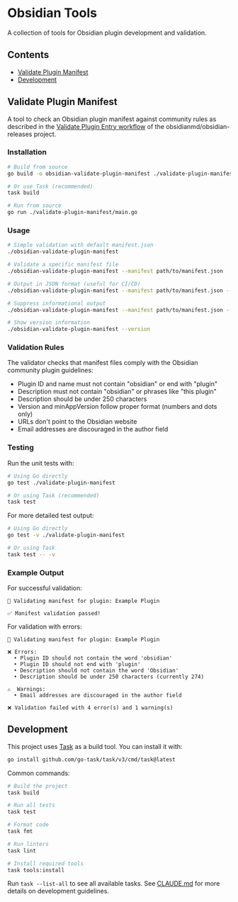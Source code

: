 # Obsidian Tools

A collection of tools for Obsidian plugin development and validation.

## Contents

- [Validate Plugin Manifest](#validate-plugin-manifest)
- [Development](#development)

## Validate Plugin Manifest

A tool to check an Obsidian plugin manifest against community rules as described in the [Validate Plugin Entry workflow](https://github.com/obsidianmd/obsidian-releases/blob/master/.github/workflows/validate-plugin-entry.yml) of the obsidianmd/obsidian-releases project.

### Installation

```bash
# Build from source
go build -o obsidian-validate-plugin-manifest ./validate-plugin-manifest

# Or use Task (recommended)
task build

# Run from source
go run ./validate-plugin-manifest/main.go
```

### Usage

```bash
# Simple validation with default manifest.json
./obsidian-validate-plugin-manifest

# Validate a specific manifest file
./obsidian-validate-plugin-manifest --manifest path/to/manifest.json

# Output in JSON format (useful for CI/CD)
./obsidian-validate-plugin-manifest --manifest path/to/manifest.json --json

# Suppress informational output
./obsidian-validate-plugin-manifest --manifest path/to/manifest.json --quiet

# Show version information
./obsidian-validate-plugin-manifest --version
```

### Validation Rules

The validator checks that manifest files comply with the Obsidian community plugin guidelines:

- Plugin ID and name must not contain "obsidian" or end with "plugin"
- Description must not contain "obsidian" or phrases like "this plugin"
- Description should be under 250 characters
- Version and minAppVersion follow proper format (numbers and dots only)
- URLs don't point to the Obsidian website
- Email addresses are discouraged in the author field

### Testing

Run the unit tests with:

```bash
# Using Go directly
go test ./validate-plugin-manifest

# Or using Task (recommended)
task test
```

For more detailed test output:

```bash
# Using Go directly
go test -v ./validate-plugin-manifest

# Or using Task
task test -- -v
```

### Example Output

For successful validation:

```text
📝 Validating manifest for plugin: Example Plugin

✅ Manifest validation passed!
```

For validation with errors:

```text
📝 Validating manifest for plugin: Example Plugin

❌ Errors:
  • Plugin ID should not contain the word 'obsidian'
  • Plugin ID should not end with 'plugin'
  • Description should not contain the word 'Obsidian'
  • Description should be under 250 characters (currently 274)

⚠️  Warnings:
  • Email addresses are discouraged in the author field

❌ Validation failed with 4 error(s) and 1 warning(s)
```

## Development

This project uses [Task](https://taskfile.dev/) as a build tool. You can install it with:

```bash
go install github.com/go-task/task/v3/cmd/task@latest
```

Common commands:

```bash
# Build the project
task build

# Run all tests
task test

# Format code
task fmt

# Run linters
task lint

# Install required tools
task tools:install
```

Run `task --list-all` to see all available tasks. See [CLAUDE.md](CLAUDE.md) for more details on development guidelines.
